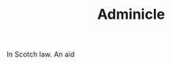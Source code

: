---
title: Adminicle
permalink: "/definitions/adminicle.html"
body: In Scotch law. An aid
published_at: '2018-07-07'
layout: post
---